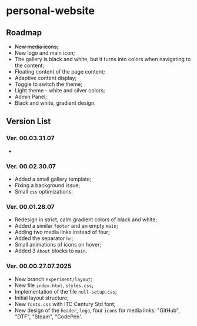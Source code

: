 # personal-website

## Roadmap
- ~~New media icons;~~
- New logo and main icon;
- The gallery is black and white, but it turns into colors when navigating to the content;
- Floating content of the page content;
- Adaptive content display;
- Toggle to switch the theme;
- Light theme - white and silver colors;
- Admin Panel;
- Black and white, gradient design.

## Version List

### Ver. 00.03.31.07
- 

### Ver. 00.02.30.07
- Added a small gallery template;
- Fixing a background issue;
- Small `css` optimizations.

### Ver. 00.01.28.07
- Redesign in strict, calm gradient colors of black and white;
- Added a similar `footer` and an empty `main`;
- Adding two media links instead of four;
- Added the separator `hr`;
- Small animations of icons on hover;
- Added 3 `About` blocks to `main`.

### Ver. 00.00.27.07.2025
- New branch `experiment/layout`;
- New file `index.html`, `styles.css`;
- Implementation of the file `null-setup.css`;
- Initial layout structure;
- New `fonts.css` with ITC Century Std font;
- New design of the `header`, `logo`, four `icons` for media links: "GitHub", "DTF", "Steam", "CodePen'.